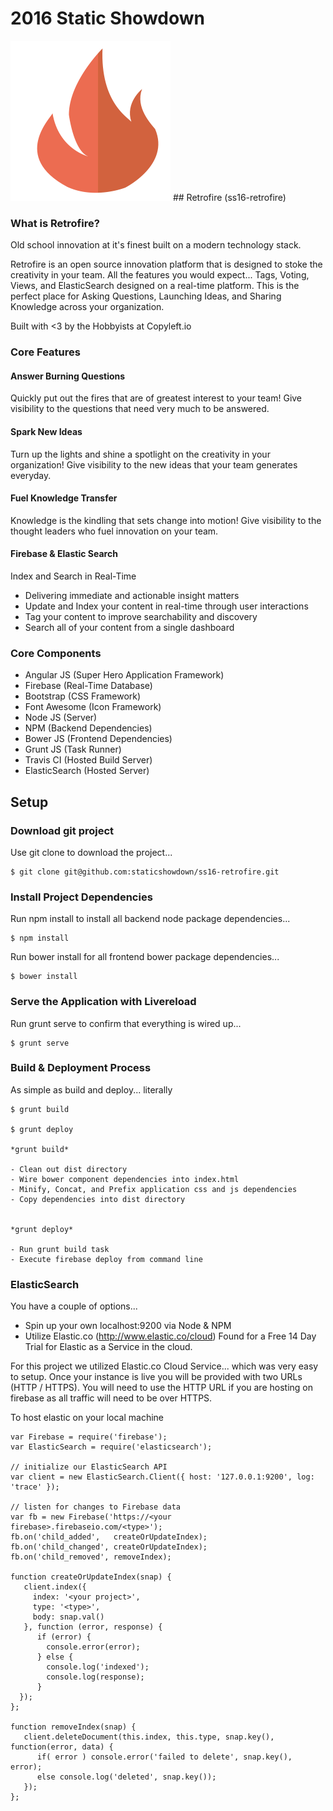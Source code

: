 # 2016 Static Showdown

<img src="app/images/retrofire.png">
## Retrofire (ss16-retrofire)

### What is Retrofire?
Old school innovation at it's finest built on a modern technology stack.

Retrofire is an open source innovation platform that is designed to stoke the creativity in your team. All the features you would expect... Tags, Voting, Views, and ElasticSearch designed on a real-time platform. This is the perfect place for Asking Questions, Launching Ideas, and Sharing Knowledge across your organization.

Built with <3 by the Hobbyists at Copyleft.io

### Core Features

#### Answer Burning Questions
Quickly put out the fires that are of greatest interest to your team! Give visibility to the questions that need very much to be answered.

#### Spark New Ideas
Turn up the lights and shine a spotlight on the creativity in your organization! Give visibility to the new ideas that your team generates everyday.

#### Fuel Knowledge Transfer
Knowledge is the kindling that sets change into motion! Give visibility to the thought leaders who fuel innovation on your team.

#### Firebase & Elastic Search
Index and Search in Real-Time
- Delivering immediate and actionable insight matters
- Update and Index your content in real-time through user interactions
- Tag your content to improve searchability and discovery
- Search all of your content from a single dashboard


### Core Components

- Angular JS (Super Hero Application Framework)
- Firebase   (Real-Time Database)
- Bootstrap  (CSS Framework)
- Font Awesome (Icon Framework)
- Node JS   (Server)
- NPM       (Backend Dependencies)
- Bower JS  (Frontend Dependencies)
- Grunt JS  (Task Runner)
- Travis CI (Hosted Build Server)  
- ElasticSearch (Hosted Server)

## Setup

### Download git project

Use git clone to download the project...

    $ git clone git@github.com:staticshowdown/ss16-retrofire.git

### Install Project Dependencies

Run npm install to install all backend node package dependencies...

    $ npm install

Run bower install for all frontend bower package dependencies...

    $ bower install

### Serve the Application with Livereload

Run grunt serve to confirm that everything is wired up...

    $ grunt serve

### Build & Deployment Process

As simple as build and deploy... literally

    $ grunt build

    $ grunt deploy

    *grunt build*

    - Clean out dist directory
    - Wire bower component dependencies into index.html
    - Minify, Concat, and Prefix application css and js dependencies
    - Copy dependencies into dist directory


    *grunt deploy*

    - Run grunt build task
    - Execute firebase deploy from command line

### ElasticSearch
You have a couple of options...
  - Spin up your own localhost:9200 via Node & NPM
  - Utilize Elastic.co (http://www.elastic.co/cloud) Found for a Free 14 Day Trial for Elastic as a Service in the cloud.

For this project we utilized Elastic.co Cloud Service... which was very easy to setup. Once your instance is live you will be provided with two URLs (HTTP / HTTPS). You will need to use the HTTP URL if you are hosting on firebase as all traffic will need to be over HTTPS.

To host elastic on your local machine


    var Firebase = require('firebase');
    var ElasticSearch = require('elasticsearch');

    // initialize our ElasticSearch API
    var client = new ElasticSearch.Client({ host: '127.0.0.1:9200', log: 'trace' });

    // listen for changes to Firebase data
    var fb = new Firebase('https://<your firebase>.firebaseio.com/<type>');
    fb.on('child_added',   createOrUpdateIndex);
    fb.on('child_changed', createOrUpdateIndex);
    fb.on('child_removed', removeIndex);

    function createOrUpdateIndex(snap) {
       client.index({
         index: '<your project>',
         type: '<type>',
         body: snap.val()
       }, function (error, response) {
          if (error) {
            console.error(error);
          } else {
            console.log('indexed');
            console.log(response);
          }
      });
    };

    function removeIndex(snap) {
       client.deleteDocument(this.index, this.type, snap.key(), function(error, data) {
          if( error ) console.error('failed to delete', snap.key(), error);
          else console.log('deleted', snap.key());
       });
    };
